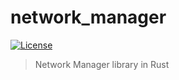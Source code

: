 network_manager
==============

[![License](https://img.shields.io/badge/license-Apache%202.0-blue.svg)](https://github.com/resin-io-modules/NetworkManager/blob/master/LICENSE)

> Network Manager library in Rust
